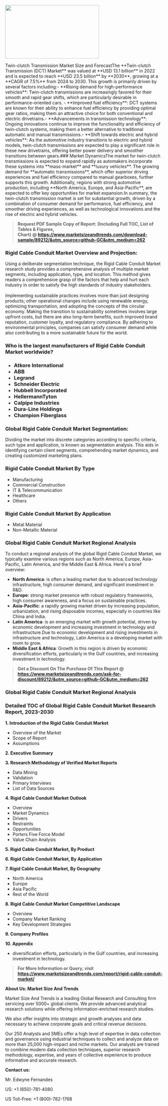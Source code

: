 <p><img class="alignnone size-medium wp-image-20088" src="https://ffe5etoiles.com/wp-content/uploads/2024/12/MST1-300x171.png" alt="" width="300" height="171" /></p>Twin-clutch Transmission Market Size and ForecastThe **Twin-clutch Transmission (DCT) Market** was valued at **USD 13.1 billion** in 2022 and is expected to reach **USD 23.5 billion** by **2030**, growing at a **CAGR of 7.5%** from 2024 to 2030. This growth is primarily driven by several factors including:- **Rising demand for high-performance vehicles**: Twin-clutch transmissions are increasingly favored for their smooth and rapid gear shifts, which are particularly desirable in performance-oriented cars. - **Improved fuel efficiency**: DCT systems are known for their ability to enhance fuel efficiency by providing optimal gear ratios, making them an attractive choice for both conventional and electric drivetrains.- **Advancements in transmission technology**: Ongoing innovations continue to improve the functionality and efficiency of twin-clutch systems, making them a better alternative to traditional automatic and manual transmissions.- **Shift towards electric and hybrid vehicles**: As the automotive industry transitions to electric and hybrid models, twin-clutch transmissions are expected to play a significant role in these new drivetrains, offering better power delivery and smoother transitions between gears.### Market DynamicsThe market for twin-clutch transmissions is expected to expand rapidly as automakers incorporate these systems into **mass-market** and **luxury vehicles**. The growing demand for **automatic transmissions**, which offer superior driving experiences and fuel efficiency compared to manual gearboxes, further supports this growth. Additionally, regions with strong automotive production, including **North America, Europe, and Asia-Pacific**, are expected to offer key opportunities for market expansion.In summary, the twin-clutch transmission market is set for substantial growth, driven by a combination of consumer demand for performance, fuel efficiency, and smoother driving experiences, as well as technological innovations and the rise of electric and hybrid vehicles.</p><blockquote id="" class=""><strong>Request PDF Sample Copy of Report: (Including Full TOC, List of Tables &amp; Figures, Chart)&nbsp;@&nbsp;<strong><a href="https://www.marketsizeandtrends.com/download-sample/89212/&utm_source=github-GC&utm_medium=262" target="_blank">https://www.marketsizeandtrends.com/download-sample/89212/&utm_source=github-GC&utm_medium=262</a></strong></strong></blockquote><h3 id="" class="">Rigid Cable Conduit Market&nbsp;Overview and Projection:</h3><p id="" class="">Using a deliberate segmentation technique, the Rigid Cable Conduit Market research study provides a comprehensive analysis of multiple market segments, including application, type, and location. This method gives readers a comprehensive grasp of the factors that help and hurt each industry in order to satisfy the high standards of industry stakeholders. <br /> <br />Implementing sustainable practices involves more than just designing products; other operational changes include using renewable energy, optimizing transportation, and adopting the concepts of the circular economy. Making the transition to sustainability sometimes involves large upfront costs, but there are also long-term benefits, such improved brand reputation, customer loyalty, and regulatory compliance. By adhering to environmental principles, companies can satisfy consumer demand while also contributing to a more sustainable future for the world.</p><h3 id="" class="">Who is the largest manufacturers of&nbsp;Rigid Cable Conduit Market worldwide?</h3><h3 class=""><p><ul><li>Atkore International </li><li> ABB </li><li> Legrand </li><li> Schneider Electric </li><li> Hubbell Incorporated </li><li> HellermannTyton </li><li> Calpipe Industries </li><li> Dura-Line Holdings </li><li> Champion Fiberglass</li></ul></p></h3><h3 id="" class="">Global&nbsp;Rigid Cable Conduit Market Segmentation:</h3><p id="" class="">Dividing the market into discrete categories according to specific criteria, such type and application, is known as segmentation analysis. This aids in identifying certain client segments, comprehending market dynamics, and creating customized marketing plans.</p><h3 id="" class="">Rigid Cable Conduit Market&nbsp;By Type</h3><p><p><ul><li>Manufacturing</li><li> Commercial Construction</li><li> IT & Telecommunication</li><li> Healthcare</li><li> Others</p></li></ul></p></p><h3 id="" class="">Rigid Cable Conduit Market&nbsp;By Application</h3><p class=""><p><ul><li>Metal Material</li><li> Non-Metallic Material</li></ul></p></p><h3 id="" class="">Global Rigid Cable Conduit Market Regional Analysis</h3><p id="" class="">To conduct a regional analysis of the global Rigid Cable Conduit Market, we typically examine various regions such as North America, Europe, Asia-Pacific, Latin America, and the Middle East &amp; Africa. Here's a brief overview:</p><ul><li><strong>North America</strong>: is often a leading market due to advanced technology infrastructure, high consumer demand, and significant investment in R&amp;D.</li><li><strong>Europe</strong>: strong market presence with robust regulatory frameworks, high consumer awareness, and a focus on sustainable practices.</li><li><strong>Asia-Pacific</strong>: a rapidly growing market driven by increasing population, urbanization, and rising disposable incomes, especially in countries like China and India.</li><li><strong>Latin America</strong>: is an emerging market with growth potential, driven by economic development and increasing investment in technology and infrastructure.Due to economic development and rising investments in infrastructure and technology, Latin America is a developing market with room to grow.</li><li><strong>Middle East &amp; Africa</strong>: Growth in this region is driven by economic diversification efforts, particularly in the Gulf countries, and increasing investment in technology.</li></ul><blockquote id="" class=""><strong>Get a Discount On The Purchase Of This Report @ <strong><a href="https://www.marketsizeandtrends.com/ask-for-discount/89212/&utm_source=github-GC&utm_medium=262" target="_blank">https://www.marketsizeandtrends.com/ask-for-discount/89212/&utm_source=github-GC&utm_medium=262</a></strong></strong></blockquote><h3 id="" class="">Global Rigid Cable Conduit Market Regional Analysis</h3><h3 id="" class="">Detailed TOC of Global Rigid Cable Conduit Market Research Report, 2023-2030</h3><p id="" class=""><strong>1. Introduction of the Rigid Cable Conduit Market</strong></p><ul><li>Overview of the Market</li><li>Scope of Report</li><li>Assumptions</li></ul><p id="" class=""><strong>2. Executive Summary</strong></p><p id="" class=""><strong>3. Research Methodology of Verified Market Reports</strong></p><ul><li>Data Mining</li><li>Validation</li><li>Primary Interviews</li><li>List of Data Sources</li></ul><p id="" class=""><strong>4. Rigid Cable Conduit Market Outlook</strong></p><ul><li>Overview</li><li>Market Dynamics</li><li>Drivers</li><li>Restraints</li><li>Opportunities</li><li>Porters Five Force Model</li><li>Value Chain Analysis</li></ul><p id="" class=""><strong>5. Rigid Cable Conduit Market, By Product</strong></p><p id="" class=""><strong>6. Rigid Cable Conduit Market, By Application</strong></p><p id="" class=""><strong>7. Rigid Cable Conduit Market, By Geography</strong></p><ul><li>North America</li><li>Europe</li><li>Asia Pacific</li><li>Rest of the World</li></ul><p id="" class=""><strong>8. Rigid Cable Conduit Market Competitive Landscape</strong></p><ul><li>Overview</li><li>Company Market Ranking</li><li>Key Development Strategies</li></ul><p id="" class=""><strong>9. Company Profiles</strong></p><p id="" class=""><strong>10. Appendix</strong></p><ul><li>diversification efforts, particularly in the Gulf countries, and increasing investment in technology.</li></ul><blockquote id="" class=""><strong>For More Information or Query, visit <strong><strong><a href="https://www.marketsizeandtrends.com/report/rigid-cable-conduit-market/" target="_blank">https://www.marketsizeandtrends.com/report/rigid-cable-conduit-market/</a></strong></strong></strong></blockquote><p id="" class=""><strong>About Us: Market Size And Trends</strong></p><p id="" class="">Market Size And Trends is a leading Global Research and Consulting firm servicing over 5000+ global clients. We provide advanced analytical research solutions while offering information-enriched research studies.</p><p id="" class="">We also offer insights into strategic and growth analyses and data necessary to achieve corporate goals and critical revenue decisions.</p><p id="" class="">Our 250 Analysts and SMEs offer a high level of expertise in data collection and governance using industrial techniques to collect and analyze data on more than 25,000 high-impact and niche markets. Our analysts are trained to combine modern data collection techniques, superior research methodology, expertise, and years of collective experience to produce informative and accurate research.</p><p id="" class=""><strong>Contact us:</strong></p><p id="" class="">Mr. Edwyne Fernandes</p><p id="" class="">US: +1 (650)-781-4080</p><p id="" class="">US Toll-Free: +1 (800)-782-1768</p>
